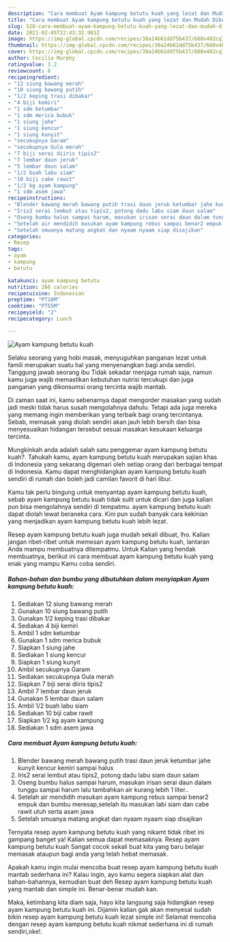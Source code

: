 ```yaml
---
description: "Cara membuat Ayam kampung betutu kuah yang lezat dan Mudah Dibuat"
title: "Cara membuat Ayam kampung betutu kuah yang lezat dan Mudah Dibuat"
slug: 528-cara-membuat-ayam-kampung-betutu-kuah-yang-lezat-dan-mudah-dibuat
date: 2021-02-05T22:43:32.981Z
image: https://img-global.cpcdn.com/recipes/38a24b61dd75b437/680x482cq70/ayam-kampung-betutu-kuah-foto-resep-utama.jpg
thumbnail: https://img-global.cpcdn.com/recipes/38a24b61dd75b437/680x482cq70/ayam-kampung-betutu-kuah-foto-resep-utama.jpg
cover: https://img-global.cpcdn.com/recipes/38a24b61dd75b437/680x482cq70/ayam-kampung-betutu-kuah-foto-resep-utama.jpg
author: Cecilia Murphy
ratingvalue: 3.2
reviewcount: 8
recipeingredient:
- "12 siung bawang merah"
- "10 siung bawang putih"
- "1/2 keping trasi dibakar"
- "4 biji kemiri"
- "1 sdm ketumbar"
- "1 sdm merica bubuk"
- "1 siung jahe"
- "1 siung kencur"
- "1 siung kunyit"
- "secukupnya Garam"
- "secukupnya Gula merah"
- "7 biji serai diiris tipis2"
- "7 lembar daun jeruk"
- "5 lembar daun salam"
- "1/2 buah labu siam"
- "10 biji cabe rawit"
- "1/2 kg ayam kampung"
- "1 sdm asem jawa"
recipeinstructions:
- "Blender bawang merah bawang putih trasi daun jeruk ketumbar jahe kunyit kencur kemiri sampai halus"
- "Iris2 serai lembut atau tipis2, potong dadu labu siam daun salam"
- "Oseng bumbu halus sampai harum, masukan irisan serai daun dalam tunggu sampai harum lalu tambahkan air kurang lebih 1 liter.."
- "Setelah air mendidih masukan ayam kampung rebus sampai benar2 empuk dan bumbu meresap,setelah itu masukan labi siam dan cabe rawit utuh serta asam jawa"
- "Setelah smuanya matang angkat dan nyaam nyaam siap disajikan"
categories:
- Resep
tags:
- ayam
- kampung
- betutu

katakunci: ayam kampung betutu 
nutrition: 266 calories
recipecuisine: Indonesian
preptime: "PT16M"
cooktime: "PT55M"
recipeyield: "2"
recipecategory: Lunch

---
```



![Ayam kampung betutu kuah](https://img-global.cpcdn.com/recipes/38a24b61dd75b437/680x482cq70/ayam-kampung-betutu-kuah-foto-resep-utama.jpg)

Selaku seorang yang hobi masak, menyuguhkan panganan lezat untuk famili merupakan suatu hal yang menyenangkan bagi anda sendiri. Tanggung jawab seorang ibu Tidak sekadar menjaga rumah saja, namun kamu juga wajib memastikan kebutuhan nutrisi tercukupi dan juga panganan yang dikonsumsi orang tercinta wajib mantab.

Di zaman  saat ini, kamu sebenarnya dapat mengorder masakan yang sudah jadi meski tidak harus susah mengolahnya dahulu. Tetapi ada juga mereka yang memang ingin memberikan yang terbaik bagi orang tercintanya. Sebab, memasak yang diolah sendiri akan jauh lebih bersih dan bisa menyesuaikan hidangan tersebut sesuai masakan kesukaan keluarga tercinta. 



Mungkinkah anda adalah salah satu penggemar ayam kampung betutu kuah?. Tahukah kamu, ayam kampung betutu kuah merupakan sajian khas di Indonesia yang sekarang digemari oleh setiap orang dari berbagai tempat di Indonesia. Kamu dapat menghidangkan ayam kampung betutu kuah sendiri di rumah dan boleh jadi camilan favorit di hari libur.

Kamu tak perlu bingung untuk menyantap ayam kampung betutu kuah, sebab ayam kampung betutu kuah tidak sulit untuk dicari dan juga kalian pun bisa mengolahnya sendiri di tempatmu. ayam kampung betutu kuah dapat diolah lewat beraneka cara. Kini pun sudah banyak cara kekinian yang menjadikan ayam kampung betutu kuah lebih lezat.

Resep ayam kampung betutu kuah juga mudah sekali dibuat, lho. Kalian jangan ribet-ribet untuk memesan ayam kampung betutu kuah, lantaran Anda mampu membuatnya ditempatmu. Untuk Kalian yang hendak membuatnya, berikut ini cara membuat ayam kampung betutu kuah yang enak yang mampu Kamu coba sendiri.

<!--inarticleads1-->

##### Bahan-bahan dan bumbu yang dibutuhkan dalam menyiapkan Ayam kampung betutu kuah:

1. Sediakan 12 siung bawang merah
1. Gunakan 10 siung bawang putih
1. Gunakan 1/2 keping trasi dibakar
1. Sediakan 4 biji kemiri
1. Ambil 1 sdm ketumbar
1. Gunakan 1 sdm merica bubuk
1. Siapkan 1 siung jahe
1. Sediakan 1 siung kencur
1. Siapkan 1 siung kunyit
1. Ambil secukupnya Garam
1. Sediakan secukupnya Gula merah
1. Siapkan 7 biji serai diiris tipis2
1. Ambil 7 lembar daun jeruk
1. Gunakan 5 lembar daun salam
1. Ambil 1/2 buah labu siam
1. Sediakan 10 biji cabe rawit
1. Siapkan 1/2 kg ayam kampung
1. Sediakan 1 sdm asem jawa




<!--inarticleads2-->

##### Cara membuat Ayam kampung betutu kuah:

1. Blender bawang merah bawang putih trasi daun jeruk ketumbar jahe kunyit kencur kemiri sampai halus
1. Iris2 serai lembut atau tipis2, potong dadu labu siam daun salam
1. Oseng bumbu halus sampai harum, masukan irisan serai daun dalam tunggu sampai harum lalu tambahkan air kurang lebih 1 liter..
1. Setelah air mendidih masukan ayam kampung rebus sampai benar2 empuk dan bumbu meresap,setelah itu masukan labi siam dan cabe rawit utuh serta asam jawa
1. Setelah smuanya matang angkat dan nyaam nyaam siap disajikan




Ternyata resep ayam kampung betutu kuah yang nikamt tidak ribet ini gampang banget ya! Kalian semua dapat memasaknya. Resep ayam kampung betutu kuah Sangat cocok sekali buat kita yang baru belajar memasak ataupun bagi anda yang telah hebat memasak.

Apakah kamu ingin mulai mencoba buat resep ayam kampung betutu kuah mantab sederhana ini? Kalau ingin, ayo kamu segera siapkan alat dan bahan-bahannya, kemudian buat deh Resep ayam kampung betutu kuah yang mantab dan simple ini. Benar-benar mudah kan. 

Maka, ketimbang kita diam saja, hayo kita langsung saja hidangkan resep ayam kampung betutu kuah ini. Dijamin kalian gak akan menyesal sudah bikin resep ayam kampung betutu kuah lezat simple ini! Selamat mencoba dengan resep ayam kampung betutu kuah nikmat sederhana ini di rumah sendiri,oke!.

